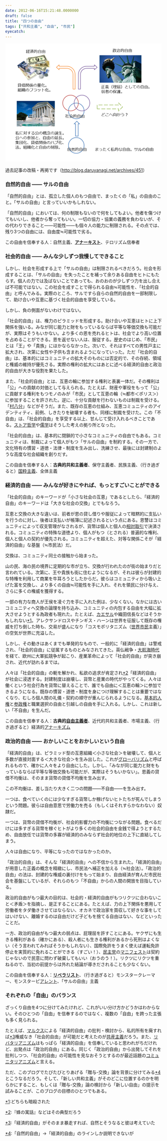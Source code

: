 ```yaml
---
date: 2012-06-16T15:21:48.0000000
draft: false
title: "四つの自由"
tags: ["共和主義", "自由", "市民"]
eyecatch: 
---
```

<p><img src="20120616125212.png" alt="f:id:daruyanagi:20120616125212p:plain" title="f:id:daruyanagi:20120616125212p:plain" class="hatena-fotolife"></p><p>過去記事の改稿・再掲です（<a href="http://blog.daruyanagi.net/archives/451">http://blog.daruyanagi.net/archives/451</a>）</p>

<div class="section">
<h3>自然的自由 ―― サルの自由</h3>
<p>「自然的自由」とは、孤立した個人のもつ自由で、まったくの「私」の自由のこと。「サルの自由」と言っていいかもしれない。</p><p>「自然的自由」においては、何の制限もないので何をしてもよい。他者を傷つけてもいいし、他者から奪ってもいい。一切の協力・協業の義務を負わないが、その代わりできること――可能性――も個々人の能力に制限される。その点では、残り3つの自由には、自由度≒可能性で劣る。</p><p>この自由を信奉する人：自然主義、<b><a class="keyword" href="http://d.hatena.ne.jp/keyword/%A5%A2%A5%CA%A1%BC%A5%AD%A5%B9%A5%C8">アナーキスト</a></b>、テロリズム信奉者</p>

</div>
<div class="section">
<h3>社会的自由 ―― みんな少しずつ我慢してできること</h3>
<p>しかし、社会を形成する上で「サルの自由」は制限されるべきだろう。社会を形成することは、「サルの自由」を失ったことを補って余りある自由をヒトにもたらす。個人の力では及ばないことであっても、おのおのが少しずつ力を出し合えば不可能ではない。この社会を成すことで得られる自由≒可能性を、「社会的自由」と呼んでみる。実際のところ、サルですら自らの自然的自由を一部制限して、助け合いや互恵に基づく社会的自由を享受している。</p><p>しかし、負の側面がないわけではない。</p><p>「社会的自由」は、権力のピラミッドを形成する。助け合いや互恵はヒトに上下関係を強いる。みなが同じ能力と財をもっているならば平等な等価交換も可能だが、実際はそうもいかない。より多くの恩を売れるヒトは、社会でより高い位置を占めることができる。恩を返せない人は、服従する。歴史のはじめ、「市民」とは「王」や「貴族」にほかならなかった。次いで、それはすべての男性戸主に拡大され、次第に女性や子供も含まれるようになっていった。ただ「社会的自由」は、基本的にはコミュニティの拡大そのものには否定的で、その存続、領域と権威の維持が優先さる。実際の権利の拡大にはあとに述べる経済的自由と政治的自由が大きな役割を果たした。</p><p>また、「社会的自由」とは、互恵の輪に参加する権利と表裏一体だ。その権利は「公」への貢献の対価として与えられる。たとえば、財産や軍役をもって「公」に貢献する権利をもつモノのみが「市民」として互恵の輪（≒都市＜ポリス＞）に参加することを許された。逆に、十分な貢献を行わないものは制裁を受ける。「<a class="keyword" href="http://d.hatena.ne.jp/keyword/%C2%BC%C8%AC%CA%AC">村八分</a>」などがそうだ。また、既存の互恵の仕組み、互恵コミュニティのアイデンティティ、前例、しきたりを破壊する者も、同様に制裁を受けた。この「不自由」は、「社会的自由」を享受する以上、甘んじて受け入れるべきことである。<a class="keyword" href="http://d.hatena.ne.jp/keyword/%A5%B9%A5%C8%A5%A2%C5%AF%B3%D8">ストア哲学</a>や<a class="keyword" href="http://d.hatena.ne.jp/keyword/%BC%F4%B3%D8">儒学</a>はそうした考えの拠り所となった。</p><p>「社会的自由」は、基本的に閉鎖的で小さなコミュニティの自由でもある。コミュニティは、制裁によって個人がもつ「サルの自由」を制約する。その一方で、文化特有の慣習・道徳・法律・制度を生み出し、洗練させ、最後には封建制のような高度な社会組織を創りだす。</p><p>この自由を信奉する人：<b>古典的共和主義者</b>、保守主義者、民族主義、（行き過ぎると）<a class="keyword" href="http://d.hatena.ne.jp/keyword/%B9%F1%BF%E8%BC%E7%B5%C1">国粋主義</a>、全体主義</p>

</div>
<div class="section">
<h3>経済的自由 ―― みんなが好きにやれば、もっとすごいことができる</h3>
<p>「社会的自由」のキーワードが「小さな社会の互恵」であるとしたら、「経済的自由」のキーワードは「大きな社会の交換」とでもなろう。</p><p>互恵と交換の大きな違いは、前者が恩の貸し借りや服従によって暗黙的に支払いを行うのに対し、後者は支払いが帳簿に記述されるという点にある。恩讐はコミュニティによって収支管理がなされるが、貨幣は個人と個人の<a class="keyword" href="http://d.hatena.ne.jp/keyword/%C1%EA%C2%D0%BC%E8%B0%FA">相対取引</a>で決済される。コミュニティの特殊な道徳より、個人がもつ（とされる）普遍的な権利、個人と個人の契約が優先される。コミュニティを超えた、対等な関係こそが「経済的自由」な基盤（≒市民法）だ。</p><p>交換は、コミュニティ同士の接触から始まった。</p><p>山の民、海の民の境界に定期的な市が立ち、交換が行われたのが街の始まりだと言われている。次第に、王や貴族も街に住むようになるが、それは彼らが封建的な特権を利用して商業を牛耳ろうとしたからだ。彼らはコミュニティから吸い上げた富を交換し、より多くの自由≒可能性を手に入れ、それを領民に分け与え、さらに多くの権威を獲得する。</p><p>一部の有力な商人が王侯を凌ぐ力を手に入れた例は、少なくない。なかには古いコミュニティへ交換の論理を持ち込み、コミュニティの内包する自由を大幅に拡大させようとする為政者も現れた。たとえば、<a class="keyword" href="http://d.hatena.ne.jp/keyword/%A5%AB%A5%A8%A5%B5%A5%EB">カエサル</a>や織田信長などはそうかもしれない<a href="#f1" name="fn1" title="どちらも暗殺された">*1</a>。アレクサンドロスやチンギス・ハーンは世界を征服して既存の権威を打ち倒した時も、交易が盛んになり「コスモポリタニズム（<a class="keyword" href="http://d.hatena.ne.jp/keyword/%C0%A4%B3%A6%BB%D4%CC%B1">世界市民</a>主義）」の空気が世界に充溢した。</p><p>しかし、その動きはあくまでも単発的なもので、一般的に「経済的自由」は警戒され、「社会的自由」に従属するものとみなされてきた。英仏戦争・<a class="keyword" href="http://d.hatena.ne.jp/keyword/%C2%E7%B9%D2%B3%A4%BB%FE%C2%E5">大航海時代</a>を経て、欧州に大軍拡競争が起こり、産業革命によって「社会的自由」が突き崩され、近代が訪れるまでは。</p><p>人々は「社会的自由」の軛を解かれ、私欲の追求が肯定され<a href="#f2" name="fn2" title="『蜂の寓話』などはその典型だろう">*2</a>「経済的自由」が社会に浸透する。封建制度は崩壊し、貨幣と産業の時代がやってくる。人々は働くという社会行為を貨幣に替えることで、誰でも自由に＜互恵の輪＞に参加できるようになる。既存の慣習・道徳・制度を身につけ理解することは重要ではなくなり、むしろ個人間の礼儀・契約の順守が重んじられるようになる。<a class="keyword" href="http://d.hatena.ne.jp/keyword/%B4%F0%CB%DC%C5%AA%BF%CD%B8%A2">基本的人権</a>と<a class="keyword" href="http://d.hatena.ne.jp/keyword/%BB%B2%C0%AF%B8%A2">参政権</a>と職業選択の自由と引越しの自由を手に入れる。しかし、これは新しい「不自由」を生んだ。</p><p>この自由を信奉する人：<b>古典的<a class="keyword" href="http://d.hatena.ne.jp/keyword/%BC%AB%CD%B3%BC%E7%B5%C1%BC%D4">自由主義者</a></b>、近代的共和主義者、市場主義、（行き過ぎると）経済的<a class="keyword" href="http://d.hatena.ne.jp/keyword/%A5%A2%A5%CA%A1%BC%A5%AD%A5%BA%A5%E0">アナーキズム</a></p>

</div>
<div class="section">
<h3>政治的自由 ―― おかしいことをおかしいという自由</h3>
<p>「経済的自由」は、ピラミッド型の互恵組織＜小さな社会＞を破壊して、個人と多数が直接対面する＜大きな社会＞を生み出した。これが<a class="keyword" href="http://d.hatena.ne.jp/keyword/%A5%B0%A5%ED%A1%BC%A5%D0%A5%EA%A5%BA%A5%E0">グローバリズム</a>と呼ばれるもので、確かに人々をより自由にした。しかし、「みなが同じ能力と財をもっているならば平等な等価交換も可能だが、実際はそうもいかない」。恩義の貸借不均衡は、そのまま貨幣の貸借不均衡を生み出す。</p><p>この不均衡は、差し当たり大きく二つの問題――不自由――を生み出す。</p><p>一つは、食べていくのには少なすぎる貨幣しか稼げないヒトたちが死んでしまうという問題。彼らは自由意思で労働力を売る（もしくはそれすらかなわない）奴隷だ。</p><p>一つは、貨幣の貸借不均衡が、社会的影響力の不均衡につながる問題。食べるだけには多すぎる貨幣を稼ぐヒトがより多くの社会的自由を金銭で得ようとするため、自由放任では貨幣の多寡が経済的のみならず社会的地位の上下に直結してしまう。</p><p>人々は自由になり、平等になったのではなかったのか。</p><p>「政治的自由」は、そんな「経済的自由」への不信から生まれた。「経済的自由」が用意した正義の概念を精緻にし、市民法へ補正を加える（≒社会法）。「政治的自由」の法は、封建的な権威の裏付けをもって始まり、自由経済が育んだ市民社会を基盤にしているが、それらのもつ「不自由」からの人間の開放を目指している。</p><p>政治的自由がもつ最大の目的は、社会的・経済的自由がもつリクツに合わないこと＜矛盾＞を指摘し、是正することにある。たとえば、力の上下関係を悪用して労働者をタダ働きさせてはならない、オカネで政治家を買収して好きな事をしてはいけない、離婚するのは自由だけど子どもを捨てる自由はない、などといったことだ。</p><p>一方、政治的自由がもつ最大の弱点は、屁理屈を許すことにある。ヤクザにも生きる権利がある（確かにある）、殺人者にも生きる権利があるから死刑はよくない（そう言われてみればそうかもしれない）、国際免許をうまく使えば運転免許停止を実質的に免れることができる（すごい！）、<a class="keyword" href="http://d.hatena.ne.jp/keyword/%CC%B1%BC%E7%C5%DE">民主党</a>の<a class="keyword" href="http://d.hatena.ne.jp/keyword/%A5%DE%A5%CB%A5%D5%A5%A7%A5%B9%A5%C8">マニフェスト</a>は契約じゃないので民意に問わず破棄してもいい（おうのう！）。リクツにリクツを重ねるので、当初の前提からは外れた結論が導きだされることも少なくない。</p><p>この自由を信奉する人：<b><a class="keyword" href="http://d.hatena.ne.jp/keyword/%A5%EA%A5%D9%A5%E9%A5%EA%A5%B9%A5%C8">リベラリスト</a></b>、（行き過ぎると）モンスタークレーマー、モンスターピ<a class="keyword" href="http://d.hatena.ne.jp/keyword/%A5%A2%A5%EC%A5%F3%A5%C8">アレント</a>、「サルの自由」主義</p>

</div>
<div class="section">
<h3>それぞれの「自由」のバランス</h3>
<p>ざっくり自由を4つに分けてみたけれど、これがいい分け方かどうかはわからない。そのひとつの「自由」を信奉するのではなく、複数の「自由」を跨った主張も多く見られる。</p><p>たとえば、<a class="keyword" href="http://d.hatena.ne.jp/keyword/%A5%DE%A5%EB%A5%AF%A5%B9">マルクス</a>による「経済的自由」の批判・検討から、私的所有を廃すれば<a href="#f3" name="fn3" title="「経済的自由」がそのまま暴走すれば、自然とそうなると彼は考えていた">*3</a>権威なき「社会的自由」が可能だと考えたのが<a class="keyword" href="http://d.hatena.ne.jp/keyword/%B6%A6%BB%BA%BC%E7%B5%C1">共産主義</a>だろう。また、<a class="keyword" href="http://d.hatena.ne.jp/keyword/%A5%EA%A5%D0%A5%BF%A5%EA%A5%A2%A5%CB%A5%BA%A5%E0">リバタリアニズム</a>はもっぱら「経済的自由」を信奉していると思われがちだけれど、出発点は「政治的自由」にある。同じく「政治的自由」から出発してそれを批判しつつ、「社会的自由」の可能性を見なおそうとするのが最近話題の<a class="keyword" href="http://d.hatena.ne.jp/keyword/%A5%B3%A5%DF%A5%E5%A5%CB%A5%BF%A5%EA%A5%A2%A5%CB%A5%BA%A5%E0">コミュニタリアニズム</a>と言える。</p><p>ただ、このブログでたびたびとりあげる「贈与-交換」論を背景に分けてみる<a href="#f4" name="fn4" title="「自然的自由」→「経済的自由」のラインしか説明できないが">*4</a>とこうなるだろう。そして、「新しい共和主義」がそのどこに位置するのかを明らかにすること、もしくは「贈与-交換」論の検討から「新しい自由」の提示を試みることが、このブログの目標のひとつでもある。</p>

</div><div class="footnote">
<p class="footnote"><a href="#fn1" name="f1" class="footnote-number">*1</a><span class="footnote-delimiter">:</span><span class="footnote-text">どちらも暗殺された</span></p>
<p class="footnote"><a href="#fn2" name="f2" class="footnote-number">*2</a><span class="footnote-delimiter">:</span><span class="footnote-text">『蜂の寓話』などはその典型だろう</span></p>
<p class="footnote"><a href="#fn3" name="f3" class="footnote-number">*3</a><span class="footnote-delimiter">:</span><span class="footnote-text">「経済的自由」がそのまま暴走すれば、自然とそうなると彼は考えていた</span></p>
<p class="footnote"><a href="#fn4" name="f4" class="footnote-number">*4</a><span class="footnote-delimiter">:</span><span class="footnote-text">「自然的自由」→「経済的自由」のラインしか説明できないが</span></p>
</div>